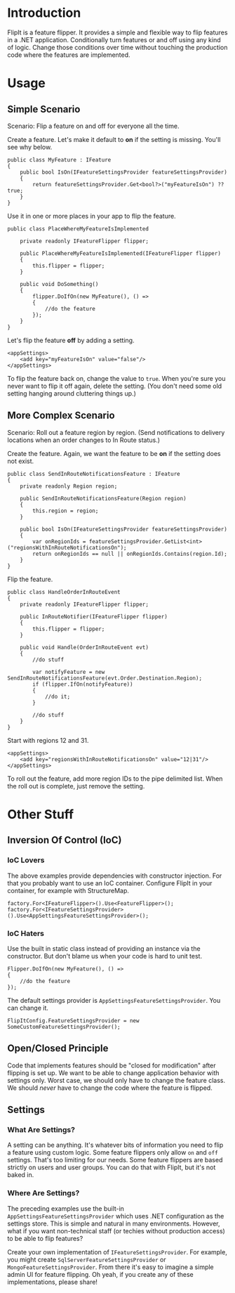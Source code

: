 # Introduction

FlipIt is a feature flipper.  It provides a simple and flexible way to flip features in a .NET application. Conditionally turn features or and off using any kind of logic. Change those conditions over time without touching the production code where the features are implemented.

# Usage

## Simple Scenario

Scenario: Flip a feature on and off for everyone all the time.

Create a feature.  Let's make it default to **on** if the setting is missing. You'll see why below.

	public class MyFeature : IFeature
	{
	    public bool IsOn(IFeatureSettingsProvider featureSettingsProvider)
	    {
	        return featureSettingsProvider.Get<bool?>("myFeatureIsOn") ?? true; 
	    }
	}

Use it in one or more places in your app to flip the feature.

	public class PlaceWhereMyFeatureIsImplemented
	
		private readonly IFeatureFlipper flipper;

		public PlaceWhereMyFeatureIsImplemented(IFeatureFlipper flipper)
		{
			this.flipper = flipper;
		}

		public void DoSomething()
		{
			flipper.DoIfOn(new MyFeature(), () => 
			{
				//do the feature
			});
		}
	}


Let's flip the feature **off** by adding a setting.

	<appSettings>
		<add key="myFeatureIsOn" value="false"/>
	</appSettings>

To flip the feature back on, change the value to `true`.  When you're sure you never want to flip it off again, delete the setting. (You don't need some old setting hanging around cluttering things up.)


## More Complex Scenario

Scenario: Roll out a feature region by region.  (Send notifications to delivery locations when an order changes to In Route status.) 

Create the feature.  Again, we want the feature to be **on** if the setting does not exist.

	public class SendInRouteNotificationsFeature : IFeature
	{
		private readonly Region region;

		public SendInRouteNotificationsFeature(Region region)
		{
			this.region = region;
		}

	    public bool IsOn(IFeatureSettingsProvider featureSettingsProvider)
	    {
	        var onRegionIds = featureSettingsProvider.GetList<int>("regionsWithInRouteNotificationsOn");
			return onRegionIds == null || onRegionIds.Contains(region.Id);
	    }
	}

Flip the feature.

	public class HandleOrderInRouteEvent
	{
		private readonly IFeatureFlipper flipper;

		public InRouteNotifier(IFeatureFlipper flipper)
		{
			this.flipper = flipper;
		}

		public void Handle(OrderInRouteEvent evt)
		{
			//do stuff

			var notifyFeature = new SendInRouteNotificationsFeature(evt.Order.Destination.Region);
			if (flipper.IfOn(notifyFeature))
			{
				//do it;
			}

			//do stuff
		}
	}

Start with regions 12 and 31.

	<appSettings>
		<add key="regionsWithInRouteNotificationsOn" value="12|31"/>
	</appSettings>

To roll out the feature, add more region IDs to the pipe delimited list.  When the roll out is complete, just remove the setting.

# Other Stuff

## Inversion Of Control (IoC)

### IoC Lovers

The above examples provide dependencies with constructor injection. For that you probably want to use an IoC container. Configure FlipIt in your container, for example with StructureMap.

	factory.For<IFeatureFlipper>().Use<FeatureFlipper>();
	factory.For<IFeatureSettingsProvider>().Use<AppSettingsFeatureSettingsProvider>();

### IoC Haters

Use the built in static class instead of providing an instance via the constructor.  But don't blame us when your code is hard to unit test.

	Flipper.DoIfOn(new MyFeature(), () => 
	{
		//do the feature
	});

The default settings provider is `AppSettingsFeatureSettingsProvider`.  You can change it.

	FlipItConfig.FeatureSettingsProvider = new SomeCustomFeatureSettingsProvider();

## Open/Closed Principle

Code that implements features should be "closed for modification" after flipping is set up.  We want to be able to change application behavior with settings only.  Worst case, we should only have to change the feature class.  We should *never* have to change the code where the feature is flipped.

## Settings

### What Are Settings?

A setting can be anything. It's whatever bits of information you need to flip a feature using custom logic.  Some feature flippers only allow `on` and `off` settings.  That's too limiting for our needs.  Some feature flippers are based strictly on users and user groups. You can do that with FlipIt, but it's not baked in.

### Where Are Settings?

The preceding examples use the built-in `AppSettingsFeatureSettingsProvider` which uses .NET configuration as the settings store.  This is simple and natural in many environments.  However, what if you want non-technical staff (or techies without production access) to be able to flip features?

Create your own implementation of `IFeatureSettingsProvider`. For example, you might create `SqlServerFeatureSettingsProvider` or `MongoFeatureSettingsProvider`.  From there it's easy to imagine a simple admin UI for feature flipping.  Oh yeah, if you create any of these implementations, please share!
